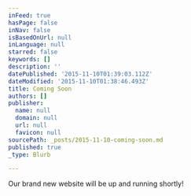 ```yaml
---
inFeed: true
hasPage: false
inNav: false
isBasedOnUrl: null
inLanguage: null
starred: false
keywords: []
description: ''
datePublished: '2015-11-10T01:39:03.112Z'
dateModified: '2015-11-10T01:38:46.493Z'
title: Coming Soon
authors: []
publisher:
  name: null
  domain: null
  url: null
  favicon: null
sourcePath: _posts/2015-11-10-coming-soon.md
published: true
_type: Blurb

---
```

Our brand new website will be up and running shortly!